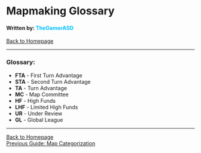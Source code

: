 # Mapmaking Glossary
#### Written by: <span style="color:deepskyblue">TheGamerASD</span>
[Back to Homepage](..\index.html#content)

___

### Glossary:
- **FTA** - First Turn Advantage
- **STA** - Second Turn Advantage
- **TA** - Turn Advantage
- **MC** - Map Committee
- **HF** - High Funds
- **LHF** - Limited High Funds
- **UR** - Under Review
- **GL** - Global League

___

[Back to Homepage](..\index.html#content)<br>
[Previous Guide: Map Categorization](map_categorization.md#content)